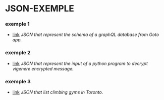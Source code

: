 # JSON-EXEMPLE

### exemple 1
- [link](https://paulmairesse.github.io/JSON-EXEMPLE/introspection.json)
  *JSON that represent the schema of a graphQL database from Goto app.*

### exemple 2
- [link](https://paulmairesse.github.io/JSON-EXEMPLE/vigenere_g_decrypt_integer.json)
  *JSON that represent the input of a python program to decrypt vigenere encrypted message.*

### exemple 3
- [link](https://paulmairesse.github.io/JSON-EXEMPLE/toronto_climbing_locations.json)
  *JSON that list climbing gyms in Toronto.*
